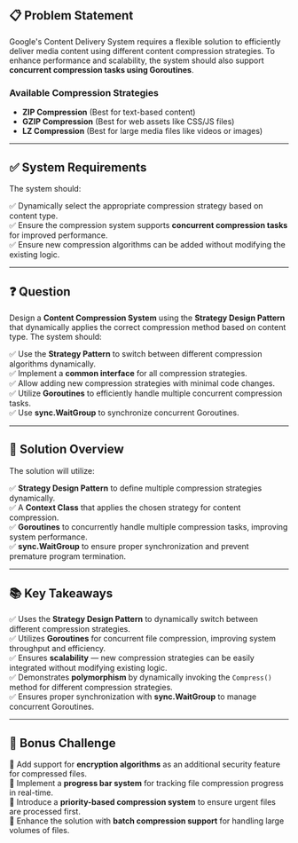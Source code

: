 ## 📋 Problem Statement

Google's Content Delivery System requires a flexible solution to efficiently deliver media content using different content compression strategies. To enhance performance and scalability, the system should also support **concurrent compression tasks using Goroutines**.

### Available Compression Strategies
- **ZIP Compression** (Best for text-based content)  
- **GZIP Compression** (Best for web assets like CSS/JS files)  
- **LZ Compression** (Best for large media files like videos or images)  

---

## ✅ System Requirements
The system should:

✅ Dynamically select the appropriate compression strategy based on content type.  
✅ Ensure the compression system supports **concurrent compression tasks** for improved performance.  
✅ Ensure new compression algorithms can be added without modifying the existing logic.  

---

## ❓ Question

Design a **Content Compression System** using the **Strategy Design Pattern** that dynamically applies the correct compression method based on content type. The system should:

✅ Use the **Strategy Pattern** to switch between different compression algorithms dynamically.  
✅ Implement a **common interface** for all compression strategies.  
✅ Allow adding new compression strategies with minimal code changes.  
✅ Utilize **Goroutines** to efficiently handle multiple concurrent compression tasks.  
✅ Use **sync.WaitGroup** to synchronize concurrent Goroutines.  

---

## 🧩 Solution Overview

The solution will utilize:

✅ **Strategy Design Pattern** to define multiple compression strategies dynamically.  
✅ A **Context Class** that applies the chosen strategy for content compression.  
✅ **Goroutines** to concurrently handle multiple compression tasks, improving system performance.  
✅ **sync.WaitGroup** to ensure proper synchronization and prevent premature program termination.  

---

## 📚 Key Takeaways

✅ Uses the **Strategy Design Pattern** to dynamically switch between different compression strategies.  
✅ Utilizes **Goroutines** for concurrent file compression, improving system throughput and efficiency.  
✅ Ensures **scalability** — new compression strategies can be easily integrated without modifying existing logic.  
✅ Demonstrates **polymorphism** by dynamically invoking the `Compress()` method for different compression strategies.  
✅ Ensures proper synchronization with **sync.WaitGroup** to manage concurrent Goroutines.  

---

## 💬 Bonus Challenge

🔹 Add support for **encryption algorithms** as an additional security feature for compressed files.  
🔹 Implement a **progress bar system** for tracking file compression progress in real-time.  
🔹 Introduce a **priority-based compression system** to ensure urgent files are processed first.  
🔹 Enhance the solution with **batch compression support** for handling large volumes of files.  
